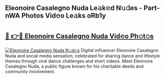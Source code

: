 ## Eleonoire Casalegno Nuda Le𝚊k𝚎d N𝚞𝚍es - Part-nWA Photos Vid𝚎o Le𝚊ks oRb1y

# <h2><a href="http://fbde2q.evod.top/?m=Eleonoire+Casalegno+Nuda">🔗 👉🔴 Eleonoire Casalegno Nuda Vid𝚎o Ph𝚘t𝚘s</a></h2>

[![Eleonoire Casalegno Nuda N𝚞d𝚎s](https://i.imgur.com/8V9OHl7.gif)](http://fbde2q.evod.top/?m=Eleonoire+Casalegno+Nuda)
Digital influencer Eleonoire Casalegno Nuda and social media sensation, celebrated for sharing dance and lifestyle themes through viral dance challenges and short videos. Meet Eleonoire Casalegno Nuda, a public figure known for his charitable deeds and community involvement. 
